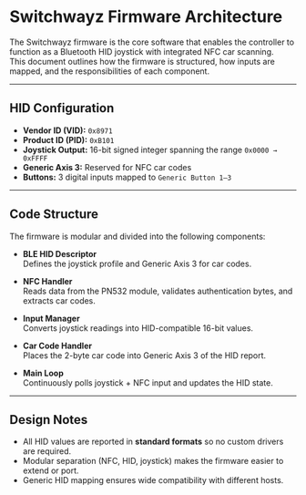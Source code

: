 # Switchwayz Firmware Architecture

The Switchwayz firmware is the core software that enables the controller to function as a Bluetooth HID joystick with integrated NFC car scanning.  
This document outlines how the firmware is structured, how inputs are mapped, and the responsibilities of each component.

---

## HID Configuration

- **Vendor ID (VID):** `0x8971`  
- **Product ID (PID):** `0xB101`  
- **Joystick Output:** 16-bit signed integer spanning the range `0x0000 → 0xFFFF`  
- **Generic Axis 3:** Reserved for NFC car codes  
- **Buttons:** 3 digital inputs mapped to `Generic Button 1–3`  

---

## Code Structure

The firmware is modular and divided into the following components:

- **BLE HID Descriptor**  
  Defines the joystick profile and Generic Axis 3 for car codes.

- **NFC Handler**  
  Reads data from the PN532 module, validates authentication bytes, and extracts car codes.

- **Input Manager**  
  Converts joystick readings into HID-compatible 16-bit values.

- **Car Code Handler**  
  Places the 2-byte car code into Generic Axis 3 of the HID report.

- **Main Loop**  
  Continuously polls joystick + NFC input and updates the HID state.

---

## Design Notes

- All HID values are reported in **standard formats** so no custom drivers are required.  
- Modular separation (NFC, HID, joystick) makes the firmware easier to extend or port.  
- Generic HID mapping ensures wide compatibility with different hosts.